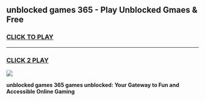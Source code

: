 
## unblocked games 365 - Play Unblocked Gmaes & Free
<h3>
<a href="https://premium.freeplayer.one?title=unblocked_games_365&ref=20F">CLICK TO PLAY</a></h3>
<hr>

<h3>
<a href="https://premium.freeplayer.one?title=unblocked_games_365&ref=20F">CLICK 2 PLAY</a>
  
</h3>

<a href="https://premium.freeplayer.one?title=unblocked_games_365&ref=20F/"><img src="https://clearcache.store/games.png"></a>


**unblocked games 365 games unblocked: Your Gateway to Fun and Accessible Online Gaming**
